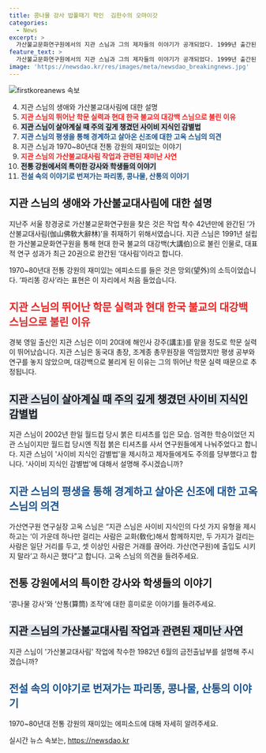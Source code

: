 ```yaml
---
title: 콩나물 강사 밥풀때기 학인  김한수의 오마이갓
categories:
  - News
excerpt: >
  가산불교문화연구원에서의 지관 스님과 그의 제자들의 이야기가 공개되었다. 1999년 출간된 가산불교대사림을 완간하기 위해 끈기 있게 작업해온 스님의 모습, 그리고 사이비 지식인을 경계하며 가르치는 모습이 담겨 있다. 또한, 과거 전통 강원에서의 흥미로운 에피소드가 소개되었는데, 이를 통해 스승과 제자간의 학구열이 엿보이며, 이는 대사림 완간에 이르는 과정에서의 감동적인 이야기로 이어진다.
feature_text: >
  가산불교문화연구원에서의 지관 스님과 그의 제자들의 이야기가 공개되었다. 1999년 출간된 가산불교대사림을 완간하기 위해 끈기 있게 작업해온 스님의 모습, 그리고 사이비 지식인을 경계하며 가르치는 모습이 담겨 있다. 또한, 과거 전통 강원에서의 흥미로운 에피소드가 소개되었는데, 이를 통해 스승과 제자간의 학구열이 엿보이며, 이는 대사림 완간에 이르는 과정에서의 감동적인 이야기로 이어진다.
image: 'https://newsdao.kr/res/images/meta/newsdao_breakingnews.jpg'
---
```


<p><img src="https://newsdao.kr/res/images/meta/newsdao_breakingnews.jpg" alt="firstkoreanews 속보" /></p>

<ol start="4">
<li>지관 스님의 생애와 가산불교대사림에 대한 설명</li>
<li><b><span style="color: #ee2323;">지관 스님의 뛰어난 학문 실력과 현대 한국 불교의 대강백 스님으로 불린 이유</span></b></li>
<li><b><span style="background-color: #21538527;">지관 스님이 살아계실 때 주의 깊게 챙겼던 사이비 지식인 감별법</span></b></li>
<li><b><span style="color: #1a5490;">지관 스님의 평생을 통해 경계하고 살아온 신조에 대한 고옥 스님의 의견</span></b></li>
<li>지관 스님과 1970~80년대 전통 강원의 재미있는 이야기</li>
<li><b><span style="color: #ee2323;">지관 스님의 가산불교대사림 작업과 관련된 재미난 사연</span></b></li>
<li><b><span style="background-color: #21538527;">전통 강원에서의 특이한 강사와 학생들의 이야기</span></b></li>
<li><b><span style="color: #1a5490;">전설 속의 이야기로 번져가는 파리똥, 콩나물, 산통의 이야기</span></b></li>
</ol>

<h2 data-ke-size="size26">지관 스님의 생애와 가산불교대사림에 대한 설명</h2>

<p>지난주 서울 창경궁로 가산불교문화연구원을 찾은 것은 작업 착수 42년만에 완간된 ‘가산불교대사림(伽山佛敎大辭林)’을 취재하기 위해서였습니다. 지관 스님은 1991년 설립한 가산불교문화연구원을 통해 현대 한국 불교의 대강백(大講伯)으로 불린 인물로, 대표적 연구 성과가 최근 20권으로 완간된 ‘대사림’이라고 합니다. </p>

<p>1970~80년대 전통 강원의 재미있는 에피소드를 들은 것은 망외(望外)의 소득이었습니다. ‘파리똥 강사’라는 표현은 이 자리에서 처음 들었습니다. </p>

<h2 data-ke-size="size26"><b><span style="color: #ee2323;">지관 스님의 뛰어난 학문 실력과 현대 한국 불교의 대강백 스님으로 불린 이유</span></b></h2>

<p>경북 영일 출신인 지관 스님은 이미 20대에 해인사 강주(講主)를 맡을 정도로 학문 실력이 뛰어났습니다. 지관 스님은 동국대 총장, 조계종 총무원장을 역임했지만 평생 공부와 연구를 놓지 않았으며, 대강백으로 불리게 된 이유는 그의 뛰어난 학문 실력 때문으로 추정됩니다.</p>

<h2 data-ke-size="size26"><b><span style="background-color: #21538527;">지관 스님이 살아계실 때 주의 깊게 챙겼던 사이비 지식인 감별법</span></b></h2>

<p>지관 스님이 2002년 한일 월드컵 당시 붉은 티셔츠를 입은 모습. 엄격한 학승이었던 지관 스님이지만 월드컵 당시엔 직접 붉은 티셔츠를 사서 연구원들에게 나눠주었다고 합니다. 지관 스님이 '사이비 지식인 감별법'을 제시하고 제자들에게도 주의를 당부했다고 합니다. '사이비 지식인 감별법'에 대해서 설명해 주시겠습니까?</p>

<h2 data-ke-size="size26"><b><span style="color: #1a5490;">지관 스님의 평생을 통해 경계하고 살아온 신조에 대한 고옥 스님의 의견</span></b></h2>

<p>가산연구원 연구실장 고옥 스님은 “지관 스님은 사이비 지식인의 다섯 가지 유형을 제시하고는 ‘이 가운데 하나만 걸리는 사람은 교화(敎化)해서 함께하지만, 두 가지가 걸리는 사람은 일단 거리를 두고, 셋 이상인 사람은 거래를 끊어라. 가산(연구원)에 출입도 시키지 말라’고 하시곤 했다”고 합니다. 고옥 스님의 의견을 들려주세요.</p>

<h2 data-ke-size="size26"><b><span style="ee2323;">전통 강원에서의 특이한 강사와 학생들의 이야기</span></b></h2>

<p>‘콩나물 강사’와 ‘산통(算筒) 조작’에 대한 흥미로운 이야기를 들려주세요.</p>

<h2 data-ke-size="size26"><b><span style="background-color: #21538527;">지관 스님의 가산불교대사림 작업과 관련된 재미난 사연</span></b></h2>

<p>지관 스님이 '가산불교대사림' 작업에 착수한 1982년 6월의 금전출납부를 설명해 주시겠습니까?</p>

<h2 data-ke-size="size26"><b><span style="color: #1a5490;">전설 속의 이야기로 번져가는 파리똥, 콩나물, 산통의 이야기</span></b></h2>

<p>1970~80년대 전통 강원의 재미있는 에피소드에 대해 자세히 알려주세요.</p>
실시간 뉴스 속보는, <a href="https://newsdao.kr" rel="dofollow">https://newsdao.kr</a>


